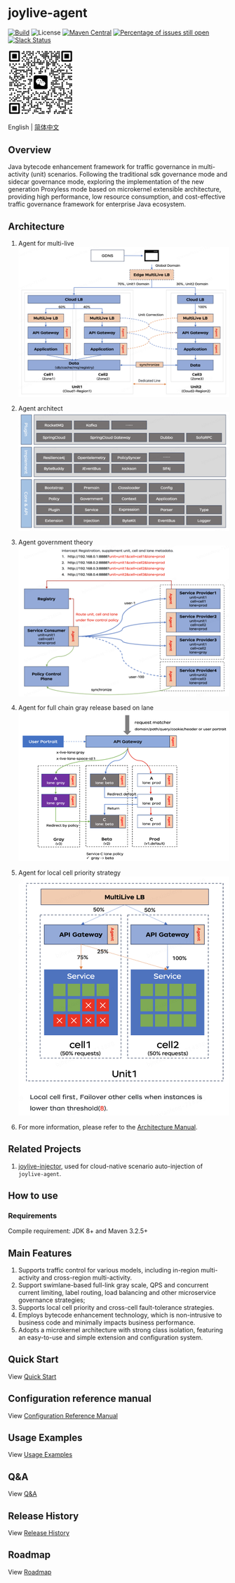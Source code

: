 # joylive-agent

[![Build](https://github.com/jd-opensource/joylive-agent/actions/workflows/build.yml/badge.svg)](https://github.com/jd-opensource/joylive-agent/actions/workflows/build.yml)
![License](https://img.shields.io/github/license/jd-opensource/joylive-agent.svg)
[![Maven Central](https://img.shields.io/maven-central/v/com.jd.live/joylive-agent.svg?label=maven%20central)](https://search.maven.org/search?q=g:com.jd.live)
[![Percentage of issues still open](http://isitmaintained.com/badge/open/jd-opensource/joylive-agent.svg)](http://isitmaintained.com/project/jd-opensource/joylive-agent "Percentage of issues still open")
[![Slack Status](https://img.shields.io/badge/slack-join_chat-white.svg?logo=slack&style=social)](https://joylivehq.slack.com)

<img src="docs/image/weixin.png" title="The QR code is valid until 2024/7/8" width="150" />

English | [简体中文](./README-zh.md)

## Overview

Java bytecode enhancement framework for traffic governance in multi-activity (unit) scenarios. Following the traditional sdk governance mode and sidecar governance mode, exploring the implementation of the new generation Proxyless mode based on microkernel extensible architecture, providing high performance, low resource consumption, and cost-effective traffic governance framework for enterprise Java ecosystem.

## Architecture
1. Agent for multi-live   
![pic](docs/image/architect-0.png)

2. Agent architect   
![pic](docs/image/architect-1.png)

3. Agent government theory   
![pic](docs/image/architect-2.png)

4. Agent for full chain gray release based on lane   
![pic](docs/image/architect-3.png)

5. Agent for local cell priority strategy   
![pic](docs/image/architect-4.png)

6. For more information, please refer to the [Architecture Manual](docs/architect.md).

## Related Projects

1. [joylive-injector](https://github.com/jd-opensource/joylive-injector), used for cloud-native scenario auto-injection of `joylive-agent`.

## How to use

### Requirements

Compile requirement: JDK 8+ and Maven 3.2.5+ 

## Main Features

1. Supports traffic control for various models, including in-region multi-activity and cross-region multi-activity.
2. Support swimlane-based full-link gray scale, QPS and concurrent current limiting, label routing, load balancing and other microservice governance strategies;
3. Supports local cell priority and cross-cell fault-tolerance strategies.
4. Employs bytecode enhancement technology, which is non-intrusive to business code and minimally impacts business performance.
5. Adopts a microkernel architecture with strong class isolation, featuring an easy-to-use and simple extension and configuration system.

## Quick Start

View [Quick Start](./docs/quickstart.md)

## Configuration reference manual

View [Configuration Reference Manual](./docs/config.md)

## Usage Examples

View [Usage Examples](./docs/example.md)

## Q&A

View [Q&A](./docs/qa.md)

## Release History

View [Release History](./RELEASE.md)

## Roadmap

View [Roadmap](./docs/roadmap.md)
